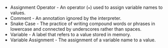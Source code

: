 * Assignment Operator - An operator (`=`) used to assign variable names to values.
* Comment - An annotation ignored by the interpreter.
* Snake Case - The practice of writing compound words or phrases in lowercase and connected by underscores rather than spaces.
* Variable - A label that refers to a value stored in memory.
* Variable Assignment - The assignment of a variable name to a value.
